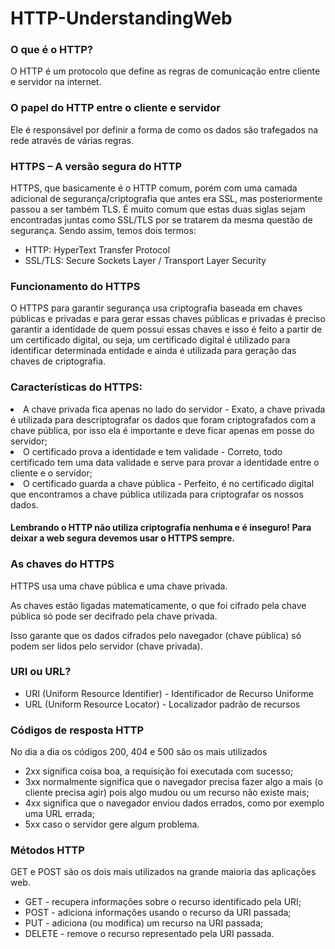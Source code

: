 <!DOCTYPE html>

<h1>HTTP-UnderstandingWeb</h1>

<h3>O que é o HTTP?</h3>
<p>O HTTP é um protocolo que define as regras de comunicação entre cliente e servidor na internet.</p>

<h3>O papel do HTTP entre o cliente e servidor</h3>
<p>Ele é responsável por definir a forma de como os dados são trafegados na rede através de várias regras.</p>

<h3>HTTPS – A versão segura do HTTP</h3>
<p>HTTPS, que basicamente é o HTTP comum, porém com uma camada adicional de segurança/criptografia que antes era SSL, mas posteriormente passou a ser também TLS. É muito comum que estas duas siglas sejam encontradas juntas como SSL/TLS por se tratarem da mesma questão de segurança. Sendo assim, temos dois termos:</p>
<ul>
  <li>HTTP: HyperText Transfer Protocol</li>
  <li>SSL/TLS: Secure Sockets Layer / Transport Layer Security</li>
</ul>

<h3>Funcionamento do HTTPS</h3>
<p>O HTTPS para garantir segurança usa criptografia baseada em chaves públicas e privadas e para gerar essas chaves públicas e privadas é preciso garantir a identidade de quem possui essas chaves e isso é feito a partir de um certificado digital, ou seja, um certificado digital é utilizado para identificar determinada entidade e ainda é utilizada para geração das chaves de criptografia.</p>

<h3>Características do HTTPS:</h3
<ul>
  <li>A chave privada fica apenas no lado do servidor - Exato, a chave privada é utilizada para descriptografar os dados que foram criptografados com a chave pública, por isso ela é importante e deve ficar apenas em posse do servidor;</li>
  <li>O certificado prova a identidade e tem validade - Correto, todo certificado tem uma data validade e serve para provar a identidade entre o cliente e o servidor;</li>
  <li>O certificado guarda a chave pública - Perfeito, é no certificado digital que encontramos a chave pública utilizada para criptografar os nossos dados.</li>
</ul>
<h4>Lembrando o HTTP não utiliza criptografia nenhuma e é inseguro! Para deixar a web segura devemos usar o HTTPS sempre.</h4>

<h3>As chaves do HTTPS</h3>
<p>HTTPS usa uma chave pública e uma chave privada.</p>
<p>As chaves estão ligadas matematicamente, o que foi cifrado pela chave pública só pode ser decifrado pela chave privada.</p>
<p>Isso garante que os dados cifrados pelo navegador (chave pública) só podem ser lidos pelo servidor (chave privada).</p>

<h3>URI ou URL?</h3>
<ul>
  <li>URI (Uniform Resource Identifier) - Identificador de Recurso Uniforme</li>
  <li>URL (Uniform Resource Locator) - Localizador padrão de recursos</li>
</ul>

<h3>Códigos de resposta HTTP</h3>
<p>No dia a dia os códigos 200, 404 e 500 são os mais utilizados</p>
<ul>
  <li>2xx significa coisa boa, a requisição foi executada com sucesso;</li>
  <li>3xx normalmente significa que o navegador precisa fazer algo a mais (o cliente precisa agir) pois algo mudou ou um recurso não existe mais;</li>
  <li>4xx significa que o navegador enviou dados errados, como por exemplo uma URL errada;</li>
  <li>5xx caso o servidor gere algum problema.</li>
</ul>

<h3>Métodos HTTP</h3>
<p>GET e POST são os dois mais utilizados na grande maioria das aplicações web.<p>
 <ul>
   <li>GET - recupera informações sobre o recurso identificado pela URI;</li>
   <li>POST - adiciona informações usando o recurso da URI passada;</li>
   <li>PUT - adiciona (ou modifica) um recurso na URI passada;</li>
   <li>DELETE - remove o recurso representado pela URI passada.</li>
</ul>
